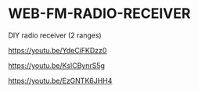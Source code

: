 # WEB-FM-RADIO-RECEIVER
DIY radio receiver (2 ranges)

https://youtu.be/YdeCiFKDzz0

https://youtu.be/KslCBynrS5g

https://youtu.be/EzGNTK6JHH4
